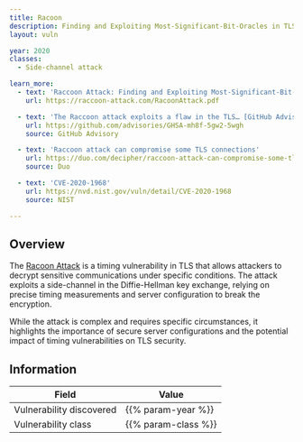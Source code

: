 ```yaml
---
title: Racoon
description: Finding and Exploiting Most-Significant-Bit-Oracles in TLS-DH(E)
layout: vuln

year: 2020
classes:
  - Side-channel attack

learn_more:
  - text: 'Raccoon Attack: Finding and Exploiting Most-Significant-Bit-Oracles in TLS-DH(E)'
    url: https://raccoon-attack.com/RacoonAttack.pdf

  - text: 'The Raccoon attack exploits a flaw in the TLS… [GitHub Advisory Database]'
    url: https://github.com/advisories/GHSA-mh8f-5gw2-5wgh
    source: GitHub Advisory

  - text: 'Raccoon attack can compromise some TLS connections'
    url: https://duo.com/decipher/raccoon-attack-can-compromise-some-tls-connections
    source: Duo

  - text: 'CVE-2020-1968'
    url: https://nvd.nist.gov/vuln/detail/CVE-2020-1968
    source: NIST

---
```


## Overview

The [Racoon Attack] is a timing vulnerability in TLS that allows attackers to decrypt sensitive communications under specific conditions. The attack exploits a side-channel in the Diffie-Hellman key exchange, relying on precise timing measurements and server configuration to break the encryption.

While the attack is complex and requires specific circumstances, it highlights the importance of secure server configurations and the potential impact of timing vulnerabilities on TLS security.

## Information

| Field                    | Value               |
|--------------------------|---------------------|
| Vulnerability discovered | {{% param-year %}}  |
| Vulnerability class      | {{% param-class %}} |

[Racoon Attack]: https://raccoon-attack.com
